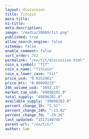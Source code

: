 ```yaml
---
layout: discussion
title: Titcoin
meta-title: 
h1-title: 
meta-description: 
image: "/media/20069/tit.png"
published: true
allow_search_engine: false
sitemap: false
enable_comment: false
sort_order: 762
permalink: "/en/tit/discussion.html"
coin_a_symbol: "TIT"
coin_a_name: "TitCoin"
coin_a_lower_case: "tit"
price_usd: "0.0252461"
price_btc: "0.00000215"
24h_volume_usd: "3692.15"
market_cap_usd: "49898202.0"
total_supply: "49898202.0"
available_supply: "49898202.0"
percent_change_1h: "5.51"
percent_change_24h: "-13.82"
percent_change_7d: "-19.26"
last_updated: "1517140745"
parent-url: "/en/tit/"
author: Sam
---
```


